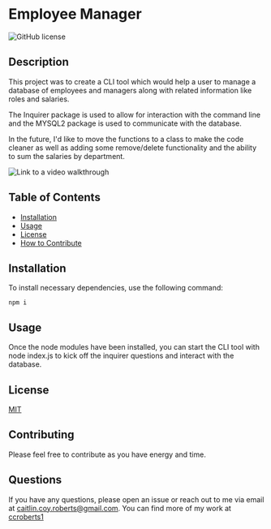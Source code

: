 # Employee Manager

![GitHub license](https://img.shields.io/badge/license-MIT-orange)

## Description

This project was to create a CLI tool which would help a user to manage a database of employees and managers along with related information like roles and salaries.

The Inquirer package is used to allow for interaction with the command line and the MYSQL2 package is used to communicate with the database.

In the future, I'd like to move the functions to a class to make the code cleaner as well as adding some remove/delete functionality and the ability to sum the salaries by department.

![Link to a video walkthrough](https://www.youtube.com/watch?v=FZ2DXaF0smM)

## Table of Contents

- [Installation](#installation)
- [Usage](#usage)
- [License](#license)
- [How to Contribute](#contributing)

## Installation

To install necessary dependencies, use the following command:

```
npm i
```

## Usage

Once the node modules have been installed, you can start the CLI tool with node index.js to kick off the inquirer questions and interact with the database.

## License

[MIT](https://choosealicense.com/licenses/mit/)

## Contributing

Please feel free to contribute as you have energy and time.

## Questions

If you have any questions, please open an issue or reach out to me via email at <caitlin.coy.roberts@gmail.com>. You can find more of my work at [ccroberts1](https://github.com/ccroberts1)
